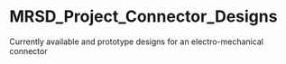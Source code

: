 # MRSD_Project_Connector_Designs
Currently available and prototype designs for an electro-mechanical connector
